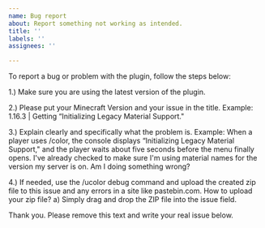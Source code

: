 ```yaml
---
name: Bug report
about: Report something not working as intended.
title: ''
labels: ''
assignees: ''

---
```


To report a bug or problem with the plugin, follow the steps below:

1.) Make sure you are using the latest version of the plugin.

2.) Please put your Minecraft Version and your issue in the title.
Example: 1.16.3 | Getting “Initializing Legacy Material Support."

3.) Explain clearly and specifically what the problem is.
Example: When a player uses /color, the console displays “Initializing Legacy Material Support," and the player waits about five seconds before the menu finally opens. I've already checked to make sure I'm using material names for the version my server is on. Am I doing something wrong?

4.) If needed, use the /ucolor debug command and upload the created zip file to this issue and any errors in a site like pastebin.com.
How to upload your zip file?
a) Simply drag and drop the ZIP file into the issue field.

Thank you. Please remove this text and write your real issue below.
